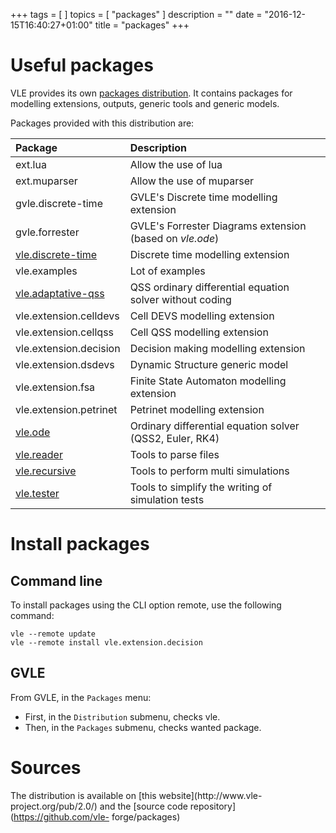 +++
tags = [
]
topics = [ "packages"
]
description = ""
date = "2016-12-15T16:40:27+01:00"
title = "packages"
+++

# Useful packages

VLE provides its own [packages distribution](../documentation/distributions/).
It contains packages for modelling extensions, outputs, generic tools and
generic models.

Packages provided with this distribution are:

Package | Description
:------ | :----------
ext.lua | Allow the use of lua
ext.muparser | Allow the use of muparser
gvle.discrete-time | GVLE's Discrete time modelling extension
gvle.forrester | GVLE's Forrester Diagrams extension (based on _vle.ode_)
[vle.discrete-time](vle.discrete-time) | Discrete time modelling extension
vle.examples | Lot of examples
[vle.adaptative-qss](vle-adaptative-qss) | QSS ordinary differential equation solver without coding
vle.extension.celldevs | Cell DEVS modelling extension
vle.extension.cellqss | Cell QSS modelling extension
vle.extension.decision | Decision making modelling extension
vle.extension.dsdevs | Dynamic Structure generic model
vle.extension.fsa | Finite State Automaton modelling extension
vle.extension.petrinet | Petrinet modelling extension
[vle.ode](vle.ode) | Ordinary differential equation solver (QSS2, Euler, RK4)
[vle.reader](vle.reader) | Tools to parse files
[vle.recursive](vle.recursive) | Tools to perform multi simulations
[vle.tester](vle.tester) | Tools to simplify the writing of simulation tests

# Install packages

## Command line

To install packages using the CLI option remote, use the following command:

    vle --remote update
    vle --remote install vle.extension.decision

## GVLE

From GVLE, in the `Packages` menu:

- First, in the `Distribution` submenu, checks vle.
- Then, in the `Packages` submenu, checks wanted package.

# Sources

The distribution is available on [this website](http://www.vle-
project.org/pub/2.0/) and the [source code repository](https://github.com/vle-
forge/packages)
